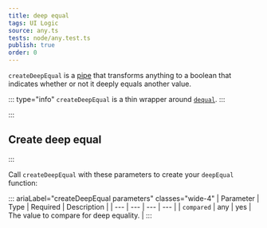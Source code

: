 ```yaml
---
title: deep equal
tags: UI Logic
source: any.ts
tests: node/any.test.ts
publish: true
order: 0
---
```


`createDeepEqual` is a [pipe](/docs/logic/pipes-overview) that transforms anything to a boolean that indicates whether or not it deeply equals another value.

::: type="info"
`createDeepEqual` is a thin wrapper around [`dequal`](https://github.com/lukeed/dequal).
:::


:::
## Create deep equal
:::

Call `createDeepEqual` with these parameters to create your `deepEqual` function:

::: ariaLabel="createDeepEqual parameters" classes="wide-4"
| Parameter | Type | Required | Description |
| --- | --- | --- | --- |
| `compared` | any | yes | The value to compare for deep equality. |
:::

